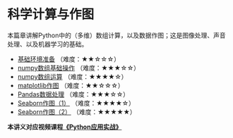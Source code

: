 # 科学计算与作图

本篇章讲解Python中的（多维）数组计算，以及数据作图；这是图像处理、声音处理、以及机器学习的基础。

- [基础环境准备](1.基础环境准备.ipynb) （难度：★★☆☆☆）
- [numpy数组基础操作](2.numpy数组基础操作.ipynb) （难度：★★★☆☆）
- [numpy数组运算](3.numpy数组运算.ipynb) （难度：★★★★☆）
- [matplotlib作图](4.matplotlib作图.ipynb) （难度：★★☆☆☆）
- [Pandas数据处理](5.Pandas数据处理.ipynb) （难度：★★★☆☆）
- [Seaborn作图（1）](6.Seaborn作图1.ipynb) （难度：★★★★☆）
- [Seaborn作图（2）](7.Seaborn作图2.ipynb) （难度：★★★★★）


**本讲义对应视频课程[《Python应用实战》](https://study.163.com/course/courseMain.htm?courseId=1209533804&share=2&shareId=400000000624093)**
